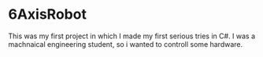 # 6AxisRobot
This was my first project in which I made my first serious tries in C#. I was a machnaical engineering student, so i wanted to controll some hardware.
